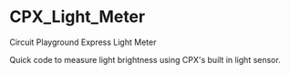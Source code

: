# CPX_Light_Meter
Circuit Playground Express Light Meter

Quick code to measure light brightness using CPX's built in light sensor.

